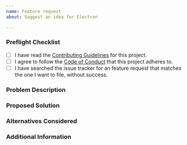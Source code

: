 ```yaml
---
name: Feature request
about: Suggest an idea for Electron

---
```


<!--  As an open source project with a dedicated but small maintainer team, it can sometimes take a long time for issues to be addressed so please be patient and we will get back to you as soon as we can.
-->

### Preflight Checklist
<!-- Please ensure you've completed the following steps by replacing [ ] with [x]-->

* [ ] I have read the [Contributing Guidelines](https://github.com/electron/electron/blob/master/CONTRIBUTING.md) for this project.
* [ ] I agree to follow the [Code of Conduct](https://github.com/electron/electron/blob/master/CODE_OF_CONDUCT.md) that this project adheres to.
* [ ] I have searched the issue tracker for an feature request that matches the one I want to file, without success.

### Problem Description
<!-- Is your feature request related to a problem? PLease add a clear and concise description of what the problem is. -->

### Proposed Solution
<!-- Describe the solution you'd like in a a clear and concise manner -->

### Alternatives Considered
<!-- A clear and concise description of any alternative solutions or features you've considered. -->

### Additional Information
<!-- Add any other context about the problem here. -->
